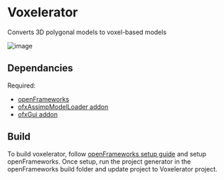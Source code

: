 # Voxelerator
Converts 3D polygonal models to voxel-based models

![image](https://github.com/prathikkaranth/voxelerator/assets/53780002/6fcecf77-88d3-4bfb-8f68-d67cbc73c205)

## Dependancies
Required:

- [openFrameworks](https://openframeworks.cc/)
- [ofxAssimpModelLoader addon](https://openframeworks.cc/documentation/ofxAssimpModelLoader/ofxAssimpModelLoader/)
- [ofxGui addon](https://openframeworks.cc/documentation/ofxGui/)

## Build
To build voxelerator, follow [openFrameworks setup guide](https://openframeworks.cc/download/) and setup openFrameworks. Once setup, run the project generator in the openFrameworks build folder and update project to Voxelerator project.
